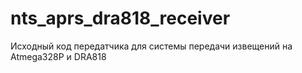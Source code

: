 # nts_aprs_dra818_receiver
Исходный код передатчика для системы передачи извещений на Atmega328P и DRA818
